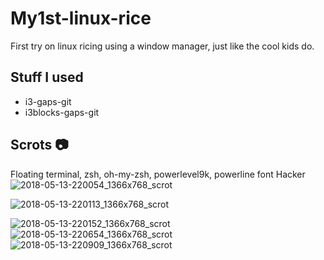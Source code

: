 # My1st-linux-rice
First try on linux ricing using a window manager, just like the cool kids do.
## Stuff I used
* i3-gaps-git
* i3blocks-gaps-git 

## Scrots :camera:

Floating terminal, zsh, oh-my-zsh, powerlevel9k, powerline font Hacker
![2018-05-13-220054_1366x768_scrot](https://user-images.githubusercontent.com/31057100/39977376-35738aaa-56ff-11e8-82a3-c14f962726c9.png)


![2018-05-13-220113_1366x768_scrot](https://user-images.githubusercontent.com/31057100/39977377-3599b702-56ff-11e8-905d-3b1d6c2e1c7b.png)


![2018-05-13-220152_1366x768_scrot](https://user-images.githubusercontent.com/31057100/39977378-35b6d31e-56ff-11e8-8926-9fef0ffd88e4.png)
![2018-05-13-220654_1366x768_scrot](https://user-images.githubusercontent.com/31057100/39977379-35d621f6-56ff-11e8-94b9-88d9a3db0b51.png)
![2018-05-13-220909_1366x768_scrot](https://user-images.githubusercontent.com/31057100/39977380-35f403f6-56ff-11e8-85cb-98c113ffef7f.png)

